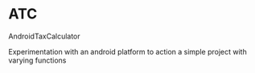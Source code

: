 # ATC
AndroidTaxCalculator

Experimentation with an android platform to action a simple project with varying functions
